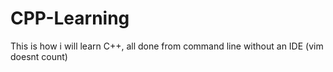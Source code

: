 # CPP-Learning

This is how i will learn C++, all done from command line without an IDE (vim doesnt count)
